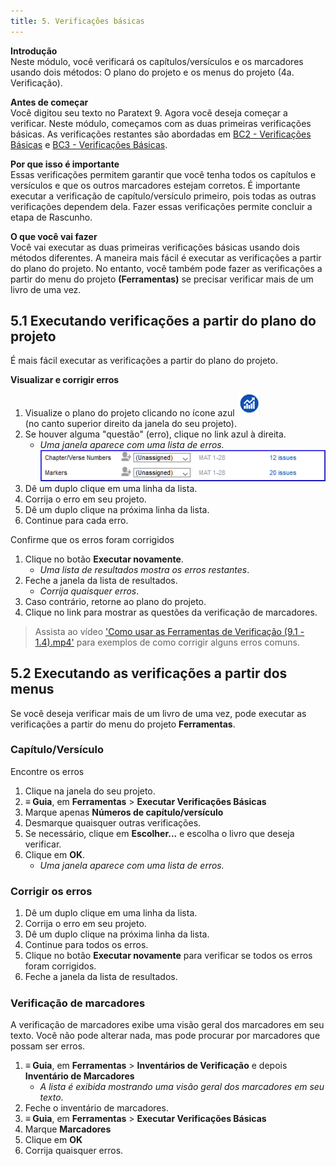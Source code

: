 ```yaml
---
title: 5. Verificações básicas
---
```


**Introdução**  
Neste módulo, você verificará os capítulos/versículos e os marcadores usando dois métodos: O plano do projeto e os menus do projeto (4a. Verificação).

**Antes de começar**  
Você digitou seu texto no Paratext 9. Agora você deseja começar a verificar. Neste módulo, começamos com as duas primeiras verificações básicas. As verificações restantes são abordadas em [BC2 - Verificações Básicas](../03-Stage-2/12.BC2.md) e [BC3 - Verificações Básicas](../04-Stage-3/19.BC3.md).

**Por que isso é importante**  
Essas verificações permitem garantir que você tenha todos os capítulos e versículos e que os outros marcadores estejam corretos. É importante executar a verificação de capítulo/versículo primeiro, pois todas as outras verificações dependem dela. Fazer essas verificações permite concluir a etapa de Rascunho.

**O que você vai fazer**  
Você vai executar as duas primeiras verificações básicas usando dois métodos diferentes. A maneira mais fácil é executar as verificações a partir do plano do projeto. No entanto, você também pode fazer as verificações a partir do menu do projeto **(Ferramentas)** se precisar verificar mais de um livro de uma vez.

#####

## 5.1 Executando verificações a partir do plano do projeto
É mais fácil executar as verificações a partir do plano do projeto.

**Visualizar e corrigir erros**
1. Visualize o plano do projeto clicando no ícone azul ![](../media/4b0b6eb237606727f105a01beffe64c2.png)  
   (no canto superior direito da janela do seu projeto).
2. Se houver alguma "questão" (erro), clique no link azul à direita.
   - *Uma janela aparece com uma lista de erros.*  
     ![](../media/9b0bc6de6491c34d3e3dea878411ac11.png)
3. Dê um duplo clique em uma linha da lista.
4. Corrija o erro em seu projeto.
5. Dê um duplo clique na próxima linha da lista.
6. Continue para cada erro.

Confirme que os erros foram corrigidos
1. Clique no botão **Executar novamente**.
   - *Uma lista de resultados mostra os erros restantes*.
2. Feche a janela da lista de resultados.
   - *Corrija quaisquer erros*.
3. Caso contrário, retorne ao plano do projeto.
4. Clique no link para mostrar as questões da verificação de marcadores.

> Assista ao vídeo ['Como usar as Ferramentas de Verificação (9.1 - 1.4).mp4'](https://vimeo.com/461361122) para exemplos de como corrigir alguns erros comuns.

## 5.2 Executando as verificações a partir dos menus
Se você deseja verificar mais de um livro de uma vez, pode executar as verificações a partir do menu do projeto **Ferramentas**.

### Capítulo/Versículo
Encontre os erros
1. Clique na janela do seu projeto.
2. **≡ Guia**, em **Ferramentas** \> **Executar Verificações Básicas**  
3. Marque apenas **Números de capítulo/versículo**  
4. Desmarque quaisquer outras verificações.  
5. Se necessário, clique em **Escolher...** e escolha o livro que deseja verificar.  
6. Clique em **OK**.  
   - *Uma janela aparece com uma lista de erros.*


### Corrigir os erros
1. Dê um duplo clique em uma linha da lista.
2. Corrija o erro em seu projeto.
3. Dê um duplo clique na próxima linha da lista.
4. Continue para todos os erros.
5. Clique no botão **Executar novamente** para verificar se todos os erros foram corrigidos.
6. Feche a janela da lista de resultados.

#####

### Verificação de marcadores
A verificação de marcadores exibe uma visão geral dos marcadores em seu texto. Você não pode alterar nada, mas pode procurar por marcadores que possam ser erros.
1. **≡ Guia**, em **Ferramentas** \> **Inventários de Verificação** e depois **Inventário de Marcadores**
   - *A lista é exibida mostrando uma visão geral dos marcadores em seu texto*.
2. Feche o inventário de marcadores.
3. **≡ Guia**, em **Ferramentas** \> **Executar Verificações Básicas**
4. Marque **Marcadores**
5. Clique em **OK**
6. Corrija quaisquer erros.